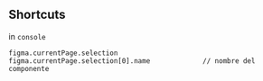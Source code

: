 ## Shortcuts

in `console`
```
figma.currentPage.selection
figma.currentPage.selection[0].name             // nombre del componente

```